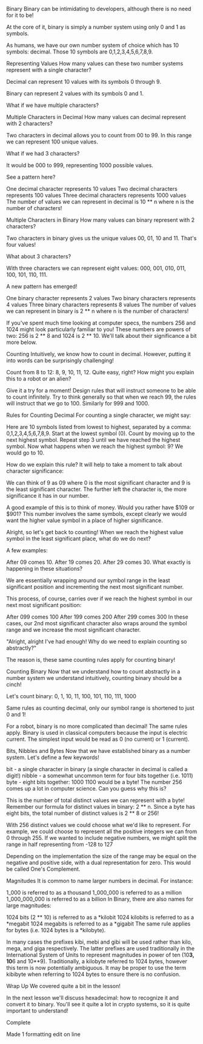 Binary
Binary can be intimidating to developers, although there is no need for it to be!

At the core of it, binary is simply a number system using only 0 and 1 as symbols.

As humans, we have our own number system of choice which has 10 symbols: decimal. Those 10 symbols are 0,1,2,3,4,5,6,7,8,9.

Representing Values
How many values can these two number systems represent with a single character?

Decimal can represent 10 values with its symbols 0 through 9.

Binary can represent 2 values with its symbols 0 and 1.

What if we have multiple characters?

Multiple Characters in Decimal
How many values can decimal represent with 2 characters?

Two characters in decimal allows you to count from 00 to 99. In this range we can represent 100 unique values.

What if we had 3 characters?

It would be 000 to 999, representing 1000 possible values.

See a pattern here?

One decimal character represents 10 values
Two decimal characters represents 100 values
Three decimal characters represents 1000 values
The number of values we can represent in decimal is 10 \*\* n where n is the number of characters!

Multiple Characters in Binary
How many values can binary represent with 2 characters?

Two characters in binary gives us the unique values 00, 01, 10 and 11. That's four values!

What about 3 characters?

With three characters we can represent eight values: 000, 001, 010, 011, 100, 101, 110, 111.

A new pattern has emerged!

One binary character represents 2 values
Two binary characters represents 4 values
Three binary characters represents 8 values
The number of values we can represent in binary is 2 \*\* n where n is the number of characters!

If you've spent much time looking at computer specs, the numbers 256 and 1024 might look particularly familiar to you! These numbers are powers of two: 256 is 2 ** 8 and 1024 is 2 ** 10. We'll talk about their significance a bit more below.

Counting
Intuitively, we know how to count in decimal. However, putting it into words can be surprisingly challenging!

Count from 8 to 12: 8, 9, 10, 11, 12. Quite easy, right? How might you explain this to a robot or an alien?

Give it a try for a moment! Design rules that will instruct someone to be able to count infinitely. Try to think generally so that when we reach 99, the rules will instruct that we go to 100. Similarly for 999 and 1000.

Rules for Counting Decimal
For counting a single character, we might say:

Here are 10 symbols listed from lowest to highest, separated by a comma: 0,1,2,3,4,5,6,7,8,9.
Start at the lowest symbol (0).
Count by moving up to the next highest symbol.
Repeat step 3 until we have reached the highest symbol.
Now what happens when we reach the highest symbol: 9? We would go to 10.

How do we explain this rule? It will help to take a moment to talk about character significance:

We can think of 9 as 09 where 0 is the most significant character and 9 is the least significant character. The further left the character is, the more significance it has in our number.

A good example of this is to think of money. Would you rather have $109 or $901? This number involves the same symbols, except clearly we would want the higher value symbol in a place of higher significance.

Alright, so let's get back to counting! When we reach the highest value symbol in the least significant place, what do we do next?

A few examples:

After 09 comes 10.
After 19 comes 20.
After 29 comes 30.
What exactly is happening in these situations?

We are essentially wrapping around our symbol range in the least significant position and incrementing the next most significant number.

This process, of course, carries over if we reach the highest symbol in our next most significant position:

After 099 comes 100
After 199 comes 200
After 299 comes 300
In these cases, our 2nd most significant character also wraps around the symbol range and we increase the most significant character.

"Alright, alright I've had enough! Why do we need to explain counting so abstractly?"

The reason is, these same counting rules apply for counting binary!

Counting Binary
Now that we understand how to count abstractly in a number system we understand intuitively, counting binary should be a cinch!

Let's count binary: 0, 1, 10, 11, 100, 101, 110, 111, 1000

Same rules as counting decimal, only our symbol range is shortened to just 0 and 1!

For a robot, binary is no more complicated than decimal! The same rules apply. Binary is used in classical computers because the input is electric current. The simplest input would be read as 0 (no current) or 1 (current).

Bits, Nibbles and Bytes
Now that we have established binary as a number system. Let's define a few keywords!

bit - a single character in binary (a single character in decimal is called a digit!)
nibble - a somewhat uncommon term for four bits together (i.e. 1011)
byte - eight bits together: 1000 1100 would be a byte!
The number 256 comes up a lot in computer science. Can you guess why this is?

This is the number of total distinct values we can represent with a byte! Remember our formula for distinct values in binary: 2 ** n. Since a byte has eight bits, the total number of distinct values is 2 ** 8 or 256!

With 256 distinct values we could choose what we'd like to represent. For example, we could choose to represent all the positive integers we can from 0 through 255. If we wanted to include negative numbers, we might split the range in half representing from -128 to 127

Depending on the implementation the size of the range may be equal on the negative and positive side, with a dual representation for zero. This would be called One's Complement.

Magnitudes
It is common to name larger numbers in decimal. For instance:

1_000 is referred to as a thousand
1_000_000 is referred to as a million
1_000_000_000 is referred to as a billion
In Binary, there are also names for large magnitudes:

1024 bits (2 \** 10) is referred to as a *kilobit
1024 kilobits is referred to as a *megabit
1024 megabits is referred to as a *gigabit
The same rule applies for bytes (i.e. 1024 bytes is a \*kilobyte).

In many cases the prefixes kibi, mebi and gibi will be used rather than kilo, mega, and giga respectively. The latter prefixes are used traditionally in the International System of Units to represent magnitudes in power of ten (10**3, 10**6 and 10\*\*9). Traditionally, a kilobyte referred to 1024 bytes, however this term is now potentially ambiguous. It may be proper to use the term kibibyte when referring to 1024 bytes to ensure there is no confusion.

Wrap Up
We covered quite a bit in the lesson!

In the next lesson we'll discuss hexadecimal: how to recognize it and convert it to binary. You'll see it quite a lot in crypto systems, so it is quite important to understand!

Complete

Made 1 formatting edit on line

